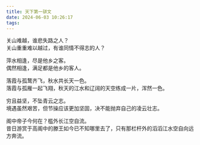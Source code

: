 ```yaml
---
title: 天下第一骈文
date: 2024-06-03 10:26:17
tags:
---
```


关山难越，谁悲失路之人？  
关山重重难以越过，有谁同情不得志的人？

萍水相逢，尽是他乡之客。  
偶然相逢，满足都是他乡的客人。

落霞与孤鹜齐飞，秋水共长天一色。  
落霞与孤雁一起飞翔，秋天的江水和辽阔的天空练成一片，浑然一色。

穷且益坚，不坠青云之志。  
境遇虽然艰苦，但节操应该更加坚固，决不能抛弃自己的凌云壮志。

阁中帝子今何在？槛外长江空自流。  
昔日游赏于高阁中的滕王如今已不知哪里去了，只有那栏杆外的滔滔江水空自向远方奔流。